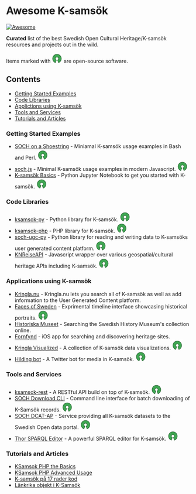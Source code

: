 # Awesome K-samsök

[![Awesome](https://awesome.re/badge-flat.svg)](https://awesome.re)

**Curated** list of the best Swedish Open Cultural Heritage/K-samsök resources and projects out in the wild.

Items marked with ![Open-Source Software][OSS Icon] are open-source software.

## Contents

 - [Getting Started Examples](#Getting-Started-Examples)
 - [Code Libraries](#Code-Libraries)
 - [Applictions using K-samsök](#Applications-using-K-samök)
 - [Tools and Services](#Tools-and-Services)
 - [Tutorials and Articles](#Tutorials-and-Articles)
 
 ### Getting Started Examples

 - [SOCH on a Shoestring](https://github.com/carwash/SOCH-on-a-Shoestring) - Miniamal K-samsök usage examples in Bash and Perl. [![Open-Source Software][OSS Icon]](https://github.com/carwash/SOCH-on-a-Shoestring)
 - [soch.js](https://gist.github.com/Abbe98/f3c5c62f50d691a4c5212e095c037053) - Minimal K-samsök usage examples in modern Javascript. [![Open-Source Software][OSS Icon]](https://gist.github.com/Abbe98/f3c5c62f50d691a4c5212e095c037053)
 - [K-samsök Basics](https://gist.github.com/Abbe98/882a374350d20b980190c3148f787f5a) - Python Jupyter Notebook to get you started with K-samsök. [![Open-Source Software][OSS Icon]](https://gist.github.com/Abbe98/882a374350d20b980190c3148f787f5a)
 
### Code Libraries

 - [ksamsok-py](https://github.com/Abbe98/ksamsok-py) - Python library for K-samsök. [![Open-Source Software][OSS Icon]](https://github.com/Abbe98/ksamsok-py)
 - [ksamsok-php](https://byabbe.se/ksamsok-php/) - PHP library for K-samsök. [![Open-Source Software][OSS Icon]](https://github.com/Abbe98/ksamsok-php)
 - [soch-ugc-py](https://github.com/Abbe98/soch-ugc-py) - Python library for reading and writing data to K-samsöks user generated content platform. [![Open-Source Software][OSS Icon]](https://github.com/Abbe98/soch-ugc-py)
 - [KNReiseAPI](https://github.com/knreise/KNReiseAPI) - Javascript wrapper over various geospatial/cultural heritage APIs including K-samsök. [![Open-Source Software][OSS Icon]](https://github.com/knreise/KNReiseAPI)

### Applications using K-samsök

 - [Kringla.nu](http://www.kringla.nu/kringla/) - Kringla.nu lets you search all of K-samsök as well as add information to the User Generated Content platform.
 - [Faces of Sweden](https://riksantikvarieambetet.github.io/Faces-of-Sweden/) - Exprimental timeline interface showcasing historical portraits. [![Open-Source Software][OSS Icon]](https://github.com/riksantikvarieambetet/Faces-of-Sweden)
 - [Historiska Museet](http://historiska.se/search-results/?i=ksamsok&q=kvinna&type%5B%5D=object) - Searching the Swedish History Museum's collection online.
 - [Fornfynd](https://itunes.apple.com/se/app/fornfynd/id443389155) - iOS app for searching and discovering heritage sites.
 - [Kringla Visualized](https://riksantikvarieambetet.github.io/Kringla-Visualized/) - A collection of K-samsök data visualizations. [![Open-Source Software][OSS Icon]](https://github.com/riksantikvarieambetet/Kringla-Visualized)
 - [Hilding bot](https://twitter.com/hilding_bot) - A Twitter bot for media in K-samsök. [![Open-Source Software][OSS Icon]](https://github.com/carwash/hilding_bot)

 ### Tools and Services

 - [ksamsok-rest](https://github.com/Abbe98/ksamsok-rest) - A RESTful API build on top of K-samsök. [![Open-Source Software][OSS Icon]](https://github.com/Abbe98/ksamsok-rest)
 - [SOCH Download CLI](https://github.com/riksantikvarieambetet/SOCH-download-CLI) - Command line interface for batch downloading of K-Samsök records. [![Open-Source Software][OSS Icon]](https://github.com/riksantikvarieambetet/SOCH-download-CLI)
 - [SOCH DCAT-AP](https://github.com/riksantikvarieambetet/soch-dcat-ap) - Service providing all K-samsök datasets to the Swedish Open data portal. [![Open-Source Software][OSS Icon]](https://github.com/riksantikvarieambetet/soch-dcat-ap)
 - [Thor SPARQL Editor](https://byabbe.se/thor/) - A powerful SPARQL editor for K-samsök. [![Open-Source Software][OSS Icon]](https://github.com/Abbe98/thor)

### Tutorials and Articles

 - [KSamsok PHP the Basics](https://byabbe.se/2016/01/25/ksamsok-the-basics)
 - [KSamsok PHP Advanced Usage](https://byabbe.se/2016/01/26/ksamsok-php-advanced-usage)
 - [K-samsök på 17 rader kod](http://www.k-blogg.se/2009/06/29/gastblogg-k-samsok-pa-17-rader-kod/)
 - [Länkrika objekt i K-Samsök](http://www.k-blogg.se/2015/02/20/lankrika-objekt-k-samsok/)

[OSS Icon]: media/oss.svg
